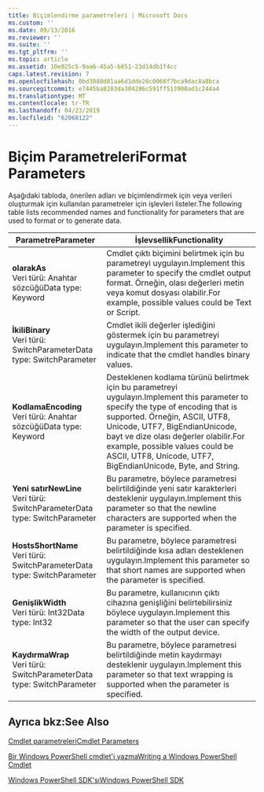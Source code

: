 ```yaml
---
title: Biçimlendirme parametreleri | Microsoft Docs
ms.custom: ''
ms.date: 09/13/2016
ms.reviewer: ''
ms.suite: ''
ms.tgt_pltfrm: ''
ms.topic: article
ms.assetid: 10e025c5-9aa6-45a5-b851-23d14db1f4cc
caps.latest.revision: 7
ms.openlocfilehash: 0bd3888d81aa6d1dde26c0066f7bca9dac8a8bca
ms.sourcegitcommit: e7445ba8203da304286c591ff513900ad1c244a4
ms.translationtype: MT
ms.contentlocale: tr-TR
ms.lasthandoff: 04/23/2019
ms.locfileid: "62068122"
---
```

# <a name="format-parameters"></a><span data-ttu-id="0e56b-102">Biçim Parametreleri</span><span class="sxs-lookup"><span data-stu-id="0e56b-102">Format Parameters</span></span>

<span data-ttu-id="0e56b-103">Aşağıdaki tabloda, önerilen adları ve biçimlendirmek için veya verileri oluşturmak için kullanılan parametreler için işlevleri listeler.</span><span class="sxs-lookup"><span data-stu-id="0e56b-103">The following table lists recommended names and functionality for parameters that are used to format or to generate data.</span></span>

|<span data-ttu-id="0e56b-104">Parametre</span><span class="sxs-lookup"><span data-stu-id="0e56b-104">Parameter</span></span>|<span data-ttu-id="0e56b-105">İşlevsellik</span><span class="sxs-lookup"><span data-stu-id="0e56b-105">Functionality</span></span>|
|---|---|
|<span data-ttu-id="0e56b-106">**olarak**</span><span class="sxs-lookup"><span data-stu-id="0e56b-106">**As**</span></span><br><span data-ttu-id="0e56b-107">Veri türü: Anahtar sözcüğü</span><span class="sxs-lookup"><span data-stu-id="0e56b-107">Data type: Keyword</span></span>|<span data-ttu-id="0e56b-108">Cmdlet çıktı biçimini belirtmek için bu parametreyi uygulayın.</span><span class="sxs-lookup"><span data-stu-id="0e56b-108">Implement this parameter to specify the cmdlet output format.</span></span> <span data-ttu-id="0e56b-109">Örneğin, olası değerleri metin veya komut dosyası olabilir.</span><span class="sxs-lookup"><span data-stu-id="0e56b-109">For example, possible values could be Text or Script.</span></span>|
|<span data-ttu-id="0e56b-110">**İkili**</span><span class="sxs-lookup"><span data-stu-id="0e56b-110">**Binary**</span></span><br><span data-ttu-id="0e56b-111">Veri türü: SwitchParameter</span><span class="sxs-lookup"><span data-stu-id="0e56b-111">Data type: SwitchParameter</span></span>|<span data-ttu-id="0e56b-112">Cmdlet ikili değerler işlediğini göstermek için bu parametreyi uygulayın.</span><span class="sxs-lookup"><span data-stu-id="0e56b-112">Implement this parameter to indicate that the cmdlet handles binary values.</span></span>|
|<span data-ttu-id="0e56b-113">**Kodlama**</span><span class="sxs-lookup"><span data-stu-id="0e56b-113">**Encoding**</span></span><br><span data-ttu-id="0e56b-114">Veri türü: Anahtar sözcüğü</span><span class="sxs-lookup"><span data-stu-id="0e56b-114">Data type: Keyword</span></span>|<span data-ttu-id="0e56b-115">Desteklenen kodlama türünü belirtmek için bu parametreyi uygulayın.</span><span class="sxs-lookup"><span data-stu-id="0e56b-115">Implement this parameter to specify the type of encoding that is supported.</span></span> <span data-ttu-id="0e56b-116">Örneğin, ASCII, UTF8, Unicode, UTF7, BigEndianUnicode, bayt ve dize olası değerler olabilir.</span><span class="sxs-lookup"><span data-stu-id="0e56b-116">For example, possible values could be ASCII, UTF8, Unicode, UTF7, BigEndianUnicode, Byte, and String.</span></span>|
|<span data-ttu-id="0e56b-117">**Yeni satır**</span><span class="sxs-lookup"><span data-stu-id="0e56b-117">**NewLine**</span></span><br><span data-ttu-id="0e56b-118">Veri türü: SwitchParameter</span><span class="sxs-lookup"><span data-stu-id="0e56b-118">Data type: SwitchParameter</span></span>|<span data-ttu-id="0e56b-119">Bu parametre, böylece parametresi belirtildiğinde yeni satır karakterleri desteklenir uygulayın.</span><span class="sxs-lookup"><span data-stu-id="0e56b-119">Implement this parameter so that the newline characters are supported when the parameter is specified.</span></span>|
|<span data-ttu-id="0e56b-120">**Hosts**</span><span class="sxs-lookup"><span data-stu-id="0e56b-120">**ShortName**</span></span><br><span data-ttu-id="0e56b-121">Veri türü: SwitchParameter</span><span class="sxs-lookup"><span data-stu-id="0e56b-121">Data type: SwitchParameter</span></span>|<span data-ttu-id="0e56b-122">Bu parametre, böylece parametresi belirtildiğinde kısa adları desteklenen uygulayın.</span><span class="sxs-lookup"><span data-stu-id="0e56b-122">Implement this parameter so that short names are supported when the parameter is specified.</span></span>|
|<span data-ttu-id="0e56b-123">**Genişlik**</span><span class="sxs-lookup"><span data-stu-id="0e56b-123">**Width**</span></span><br><span data-ttu-id="0e56b-124">Veri türü: Int32</span><span class="sxs-lookup"><span data-stu-id="0e56b-124">Data type: Int32</span></span>|<span data-ttu-id="0e56b-125">Bu parametre, kullanıcının çıktı cihazına genişliğini belirtebilirsiniz böylece uygulayın.</span><span class="sxs-lookup"><span data-stu-id="0e56b-125">Implement this parameter so that the user can specify the width of the output device.</span></span>|
|<span data-ttu-id="0e56b-126">**Kaydırma**</span><span class="sxs-lookup"><span data-stu-id="0e56b-126">**Wrap**</span></span><br><span data-ttu-id="0e56b-127">Veri türü: SwitchParameter</span><span class="sxs-lookup"><span data-stu-id="0e56b-127">Data type: SwitchParameter</span></span>|<span data-ttu-id="0e56b-128">Bu parametre, böylece parametresi belirtildiğinde metin kaydırmayı desteklenir uygulayın.</span><span class="sxs-lookup"><span data-stu-id="0e56b-128">Implement this parameter so that text wrapping is supported when the parameter is specified.</span></span>|
## <a name="see-also"></a><span data-ttu-id="0e56b-129">Ayrıca bkz:</span><span class="sxs-lookup"><span data-stu-id="0e56b-129">See Also</span></span>

[<span data-ttu-id="0e56b-130">Cmdlet parametreleri</span><span class="sxs-lookup"><span data-stu-id="0e56b-130">Cmdlet Parameters</span></span>](./cmdlet-parameters.md)

[<span data-ttu-id="0e56b-131">Bir Windows PowerShell cmdlet'i yazma</span><span class="sxs-lookup"><span data-stu-id="0e56b-131">Writing a Windows PowerShell Cmdlet</span></span>](./writing-a-windows-powershell-cmdlet.md)

[<span data-ttu-id="0e56b-132">Windows PowerShell SDK'sı</span><span class="sxs-lookup"><span data-stu-id="0e56b-132">Windows PowerShell SDK</span></span>](../windows-powershell-reference.md)
